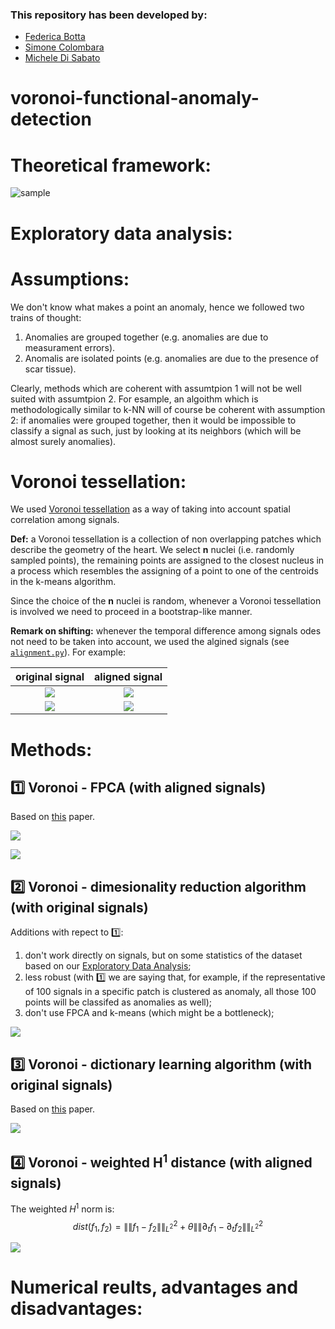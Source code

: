 ### This repository has been developed by:
* [Federica Botta](https://www.linkedin.com/in/federica-botta-8629391b3/)
* [Simone Colombara](https://www.linkedin.com/in/simone-colombara-a4a430167/)
* [Michele Di Sabato](https://www.linkedin.com/in/michele-di-sabato/)

# voronoi-functional-anomaly-detection

# Theoretical framework:

![sample](readme_images/sample.png)

# Exploratory data analysis:

# Assumptions:
We don't know what makes a point an anomaly, hence we followed two trains of thought:

1. Anomalies are grouped together (e.g. anomalies are due to measurament errors).
2. Anomalis are isolated points (e.g. anomalies are due to  the presence of scar tissue).

Clearly, methods which are coherent with assumtpion 1 will not be well suited with assumtpion 2. For esample, an algoithm which is methodologically similar to k-NN will of course be coherent with assumption 2: if anomalies were grouped together, then it would be impossible to classify a signal as such, just by looking at its neighbors (which will be almost surely anomalies).

# Voronoi tessellation:
We used [Voronoi tessellation](https://en.wikipedia.org/wiki/Voronoi_diagram) as a way of taking into account spatial correlation among signals.

**Def:** a Voronoi tessellation is a collection of non overlapping patches which describe the geometry of the heart. We select **n** nuclei (i.e. randomly sampled points), the remaining points are assigned to the closest nucleus in a process which resembles the assigning of a point to one of the centroids in the k-means algorithm. 

Since the choice of the **n** nuclei is random, whenever a Voronoi tessellation is involved we need to proceed in a bootstrap-like manner. 

**Remark on shifting:** whenever the temporal difference among signals odes not need to be taken into account, we used the algined signals (see [`alignment.py`](alignment.py)). For example:

| original signal | aligned signal
:----------:|:--------:
![](readme_images/peak_right.png) | ![](readme_images/peak_right_align.png)
![](readme_images/peak_left.png) | ![](readme_images/peak_left_align.png)

# Methods:

## :one: Voronoi - FPCA (with aligned signals)
Based on [this](https://www.sciencedirect.com/science/article/pii/S0303243412000505) paper.

![](readme_images/b_step.PNG)

![](readme_images/a_step.PNG)

## :two: Voronoi - dimesionality reduction algorithm (with original signals)
Additions with repect to :one::
1. don't work directly on signals, but on some statistics of the dataset based on our [Exploratory Data Analysis](README.md#exploratory-data-analysis);
2. less robust (with :one: we are saying that, for example, if the representative of 100 signals in a specific patch is clustered as anomaly, all those 100 points will be classifed as anomalies as well);
3. don't use FPCA and k-means (which might be a bottleneck);

![](readme_images/mdr.PNG)

## :three: Voronoi - dictionary learning algorithm (with original signals)
Based on [this](https://ieeexplore.ieee.org/document/7790862) paper.

![](readme_images/dl.PNG)

## :four: Voronoi - weighted H<sup>1</sup> distance (with aligned signals)
The weighted $H^1$ norm is: 
$$dist(f_1, f_2) = \|\|f_1 - f_2\|\|^2_{L^2} + \theta \|\|\partial_t f_1 - \partial_t f_2\|\|^2_{L^2}$$

![](readme_images/H1.PNG)


# Numerical reults, advantages and disadvantages:





